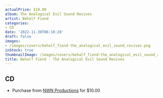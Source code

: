 ```yaml
---
actualPrice: $10.00
album: The Analogical Evil Sound Revives
artist: Behalf Fiend
categories:
- CD
date: '2022-11-30T06:10:28'
draft: false
images:
- /images/covers/behalf_fiend-the_analogical_evil_sound_revives.png
inStock: true
thumbnailImage: /images/covers/behalf_fiend-the_analogical_evil_sound_revives-thumb.png
title: Behalf Fiend - The Analogical Evil Sound Revives
---
```


## CD
* Purchase from [NWN Productions](http://shop.nwnprod.com/index.php?route=product/product&path=93&product_id=19535&sort=pd.name&order=ASC) for $10.00
